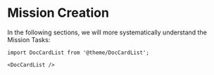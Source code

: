 # Mission Creation

In the following sections, we will more systematically understand the Mission Tasks:

```mdx-code-block
import DocCardList from '@theme/DocCardList';

<DocCardList />
```
